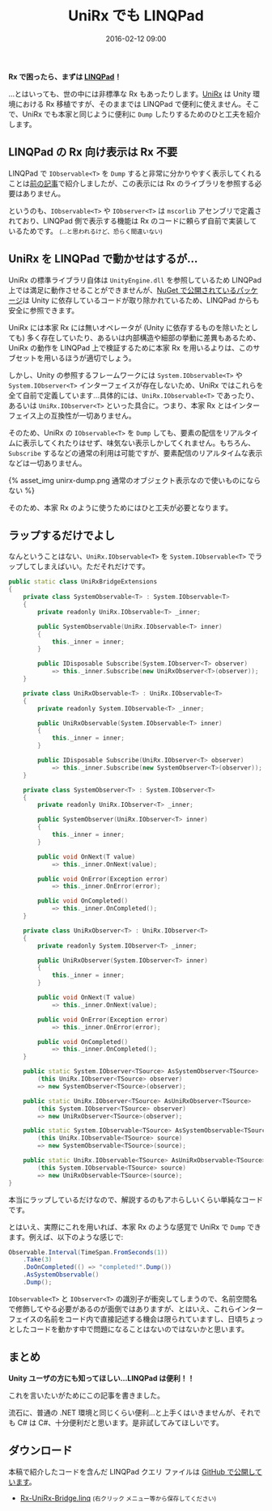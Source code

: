 ﻿---
layout: post
title: "UniRx でも LINQPad"
date: 2016-02-12 09:00
comments: true
categories:
- programming
tags:
- CSharp
- LINQPad
- Rx
- Unity
---

**Rx で困ったら、まずは [LINQPad](http://www.linqpad.net/)！**

…とはいっても、世の中には非標準な Rx もあったりします。[UniRx](https://github.com/neuecc/UniRx) は Unity 環境における Rx 移植ですが、そのままでは LINQPad で便利に使えません。そこで、UniRx でも本家と同じように便利に `Dump` したりするためのひと工夫を紹介します。

<!-- more -->

## LINQPad の Rx 向け表示は Rx 不要

LINQPad で `IObservable<T>` を `Dump` すると非常に分かりやすく表示してくれることは[前の記事](http://takeshik.org/blog/2016/02/12/linqpad-interactive-rx/)で紹介しましたが、この表示には Rx のライブラリを参照する必要はありません。

というのも、`IObservable<T>` や `IObserver<T>` は `mscorlib` アセンブリで定義されており、LINQPad 側で表示する機能は Rx のコードに頼らず自前で実装しているためです。 <small>(…と思われるけど、恐らく間違いない)</small>

## UniRx を LINQPad で動かせはするが…

UniRx の標準ライブラリ自体は `UnityEngine.dll` を参照しているため LINQPad 上では満足に動作させることができませんが、[NuGet で公開されているパッケージ](https://www.nuget.org/packages/UniRx/)は Unity に依存しているコードが取り除かれているため、LINQPad からも安全に参照できます。

UniRx には本家 Rx には無いオペレータが (Unity に依存するものを除いたとしても) 多く存在していたり、あるいは内部構造や細部の挙動に差異もあるため、UniRx の動作を LINQPad 上で検証するために本家 Rx を用いるよりは、このサブセットを用いるほうが適切でしょう。

しかし、Unity の参照するフレームワークには `System.IObservable<T>` や `System.IObserver<T>` インターフェイスが存在しないため、UniRx ではこれらを全て自前で定義しています…具体的には、`UniRx.IObservable<T>` であったり、あるいは `UniRx.IObserver<T>` といった具合に。つまり、本家 Rx とはインターフェイス上の互換性が一切ありません。

そのため、UniRx の `IObservable<T>` を `Dump` しても、要素の配信をリアルタイムに表示してくれたりはせず、味気ない表示しかしてくれません。もちろん、`Subscribe` するなどの通常の利用は可能ですが、要素配信のリアルタイムな表示などは一切ありません。

{% asset_img unirx-dump.png 通常のオブジェクト表示なので使いものにならない %}

そのため、本家 Rx のように使うためにはひと工夫が必要となります。

## ラップするだけでよし

なんということはない、`UniRx.IObservable<T>` を `System.IObservable<T>` でラップしてしまえばいい。ただそれだけです。


<!-- C# シンタックス ハイライトがネスト型を解釈できなくて真っ白テキストになってしまうので、仕方なく C++ に… -->

```c++
public static class UniRxBridgeExtensions
{
    private class SystemObservable<T> : System.IObservable<T>
    {
        private readonly UniRx.IObservable<T> _inner;

        public SystemObservable(UniRx.IObservable<T> inner)
        {
            this._inner = inner;
        }

        public IDisposable Subscribe(System.IObserver<T> observer)
            => this._inner.Subscribe(new UniRxObserver<T>(observer));
    }

    private class UniRxObservable<T> : UniRx.IObservable<T>
    {
        private readonly System.IObservable<T> _inner;

        public UniRxObservable(System.IObservable<T> inner)
        {
            this._inner = inner;
        }

        public IDisposable Subscribe(UniRx.IObserver<T> observer)
            => this._inner.Subscribe(new SystemObserver<T>(observer));
    }

    private class SystemObserver<T> : System.IObserver<T>
    {
        private readonly UniRx.IObserver<T> _inner;

        public SystemObserver(UniRx.IObserver<T> inner)
        {
            this._inner = inner;
        }

        public void OnNext(T value)
            => this._inner.OnNext(value);

        public void OnError(Exception error)
            => this._inner.OnError(error);

        public void OnCompleted()
            => this._inner.OnCompleted();
    }

    private class UniRxObserver<T> : UniRx.IObserver<T>
    {
        private readonly System.IObserver<T> _inner;

        public UniRxObserver(System.IObserver<T> inner)
        {
            this._inner = inner;
        }

        public void OnNext(T value)
            => this._inner.OnNext(value);

        public void OnError(Exception error)
            => this._inner.OnError(error);

        public void OnCompleted()
            => this._inner.OnCompleted();
    }

    public static System.IObserver<TSource> AsSystemObserver<TSource>
        (this UniRx.IObserver<TSource> observer)
        => new SystemObserver<TSource>(observer);

    public static UniRx.IObserver<TSource> AsUniRxObserver<TSource>
        (this System.IObserver<TSource> observer)
        => new UniRxObserver<TSource>(observer);

    public static System.IObservable<TSource> AsSystemObservable<TSource>
        (this UniRx.IObservable<TSource> source)
        => new SystemObservable<TSource>(source);

    public static UniRx.IObservable<TSource> AsUniRxObservable<TSource>
        (this System.IObservable<TSource> source)
        => new UniRxObservable<TSource>(source);
}
```

本当にラップしているだけなので、解説するのもアホらしいくらい単純なコードです。

とはいえ、実際にこれを用いれば、本家 Rx のような感覚で UniRx で `Dump` できます。例えば、以下のような感じで:

```csharp
Observable.Interval(TimeSpan.FromSeconds(1))
    .Take(3)
    .DoOnCompleted(() => "completed!".Dump())
    .AsSystemObservable()
    .Dump();
```

`IObservable<T>` と `IObserver<T>` の識別子が衝突してしまうので、名前空間名で修飾してやる必要があるのが面倒ではありますが、とはいえ、これらインターフェイスの名前をコード内で直接記述する機会は限られていますし、日頃ちょっとしたコードを動かす中で問題になることはないのではないかと思います。

## まとめ

**Unity ユーザの方にも知ってほしい…LINQPad は便利！！**

これを言いたいがためにこの記事を書きました。

流石に、普通の .NET 環境と同じくらい便利…と上手くはいきませんが、それでも C# は C#、十分便利だと思います。是非試してみてほしいです。

## ダウンロード

本稿で紹介したコードを含んだ LINQPad クエリ ファイルは [GitHub で公開しています](https://github.com/takeshik/linqpad-queries)。

* [Rx-UniRx-Bridge.linq](https://github.com/takeshik/linqpad-queries/raw/master/rx/Rx-UniRx-Bridge.linq) <small>(右クリック メニュー等から保存してください)</small>
